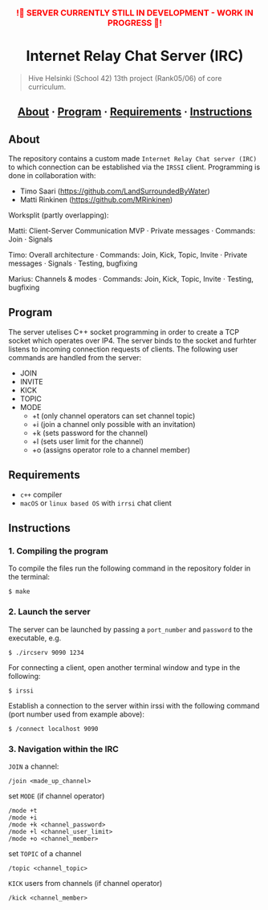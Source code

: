 
<h3 align="center" style="color:red;">!🤖 SERVER CURRENTLY STILL IN DEVELOPMENT - WORK IN PROGRESS 🤖!</h3>

<h1 align="center">Internet Relay Chat Server (IRC)</h1>

> Hive Helsinki (School 42) 13th project (Rank05/06) of core curriculum.

<h2 align="center">
	<a href="#about">About</a>
	<span> · </span>
	<a href="#program">Program</a>
	<span> · </span>
	<a href="#requirements">Requirements</a>
	<span> · </span>
	<a href="#instructions">Instructions</a>
</h2>

## About
The repository contains a custom made `Internet Relay Chat server (IRC)` to which connection can be established via the `IRSSI` client. Programming is done in collaboration with:  
- Timo Saari (https://github.com/LandSurroundedByWater)  
- Matti Rinkinen (https://github.com/MRinkinen)

Worksplit (partly overlapping):  

Matti: Client-Server Communication MVP · Private messages · Commands: Join · Signals
  
Timo: Overall architecture · Commands: Join, Kick, Topic, Invite · Private messages · Signals · Testing, bugfixing
  
Marius: Channels & modes · Commands: Join, Kick, Topic, Invite · Testing, bugfixing

## Program
The server utelises C++ socket programming in order to create a TCP socket which operates over IP4. The server binds to the socket and furhter listens to incoming connection requests of clients. 
The following user commands are handled from the server:
 - JOIN
 - INVITE
 - KICK
 - TOPIC
 - MODE
   - +t (only channel operators can set channel topic)
   - +i (join a channel only possible with an invitation)
   - +k (sets password for the channel)
   - +l (sets user limit for the channel)
   - +o (assigns operator role to a channel member)

## Requirements
- `c++` compiler
- `macOS` or `linux based OS` with `irrsi` chat client

## Instructions

### 1. Compiling the program

To compile the files run the following command in the repository folder in the terminal:

```
$ make 
```

### 2. Launch the server

The server can be launched by passing a `port_number` and `password` to the executable, e.g.
```
$ ./ircserv 9090 1234
```
For connecting a client, open another terminal window and type in the following:
```
$ irssi
```
Establish a connection to the server within irssi with the following command (port number used from example above):
```
$ /connect localhost 9090
```

### 3. Navigation within the IRC
`JOIN` a channel:
```
/join <made_up_channel>
```
set `MODE` (if channel operator)
```
/mode +t
/mode +i
/mode +k <channel_password>
/mode +l <channel_user_limit>
/mode +o <channel_member>
```
set `TOPIC` of a channel
```
/topic <channel_topic>
```

`KICK` users from channels (if channel operator)
```
/kick <channel_member>
```
